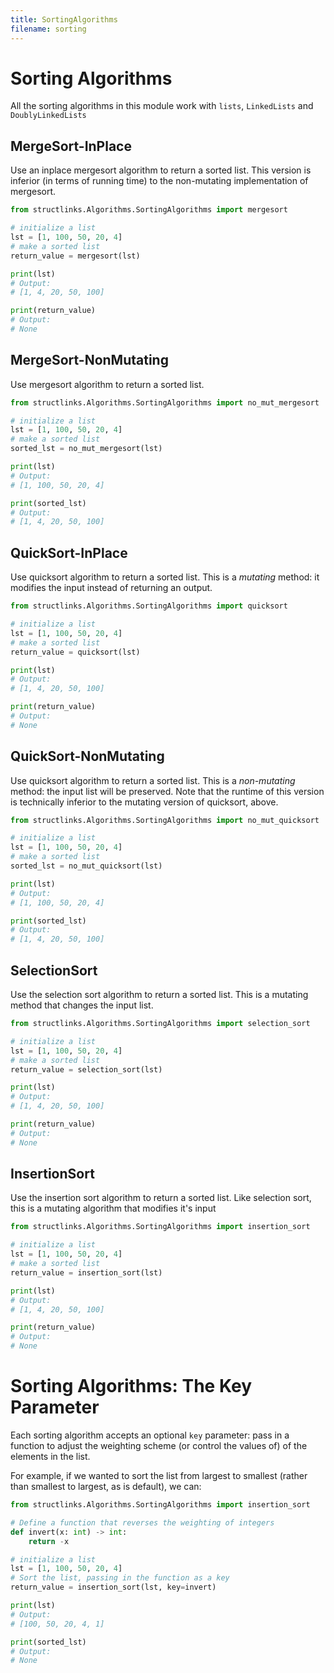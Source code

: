 ```yaml
---
title: SortingAlgorithms
filename: sorting
--- 
```


# Sorting Algorithms

All the sorting algorithms in this module work with `lists`, `LinkedLists` and `DoublyLinkedLists`

## MergeSort-InPlace

Use an inplace mergesort algorithm to return a sorted list.
This version is inferior (in terms of running time) to the non-mutating implementation of mergesort.

```python
from structlinks.Algorithms.SortingAlgorithms import mergesort

# initialize a list
lst = [1, 100, 50, 20, 4]
# make a sorted list
return_value = mergesort(lst)

print(lst)
# Output:
# [1, 4, 20, 50, 100]

print(return_value)
# Output:
# None
```

## MergeSort-NonMutating

Use mergesort algorithm to return a sorted list.

```python
from structlinks.Algorithms.SortingAlgorithms import no_mut_mergesort

# initialize a list
lst = [1, 100, 50, 20, 4]
# make a sorted list
sorted_lst = no_mut_mergesort(lst)

print(lst)
# Output:
# [1, 100, 50, 20, 4]

print(sorted_lst)
# Output:
# [1, 4, 20, 50, 100]
```

## QuickSort-InPlace

Use quicksort algorithm to return a sorted list. This is a _mutating_ method: it modifies the input instead of returning an output.

```python
from structlinks.Algorithms.SortingAlgorithms import quicksort

# initialize a list
lst = [1, 100, 50, 20, 4]
# make a sorted list
return_value = quicksort(lst)

print(lst)
# Output:
# [1, 4, 20, 50, 100]

print(return_value)
# Output:
# None
```

## QuickSort-NonMutating

Use quicksort algorithm to return a sorted list. This is a _non-mutating_ method: the input list will be preserved.
Note that the runtime of this version is technically inferior to the mutating version of quicksort, above.

```python
from structlinks.Algorithms.SortingAlgorithms import no_mut_quicksort

# initialize a list
lst = [1, 100, 50, 20, 4]
# make a sorted list
sorted_lst = no_mut_quicksort(lst)

print(lst)
# Output:
# [1, 100, 50, 20, 4]

print(sorted_lst)
# Output:
# [1, 4, 20, 50, 100]
```

## SelectionSort

Use the selection sort algorithm to return a sorted list. This is a mutating method that changes the input list.

```python
from structlinks.Algorithms.SortingAlgorithms import selection_sort

# initialize a list
lst = [1, 100, 50, 20, 4]
# make a sorted list
return_value = selection_sort(lst)

print(lst)
# Output:
# [1, 4, 20, 50, 100]

print(return_value)
# Output:
# None
```

## InsertionSort

Use the insertion sort algorithm to return a sorted list. Like selection sort, this is a mutating algorithm that modifies it's input

```python
from structlinks.Algorithms.SortingAlgorithms import insertion_sort

# initialize a list
lst = [1, 100, 50, 20, 4]
# make a sorted list
return_value = insertion_sort(lst)

print(lst)
# Output:
# [1, 4, 20, 50, 100]

print(return_value)
# Output:
# None
```

# Sorting Algorithms: The Key Parameter

Each sorting algorithm accepts an optional `key` parameter: pass in a function to adjust the weighting scheme (or control the values of) of the elements in the list.

For example, if we wanted to sort the list from largest to smallest (rather than smallest to largest, as is default), we can:

```python
from structlinks.Algorithms.SortingAlgorithms import insertion_sort

# Define a function that reverses the weighting of integers
def invert(x: int) -> int:
    return -x

# initialize a list
lst = [1, 100, 50, 20, 4]
# Sort the list, passing in the function as a key
return_value = insertion_sort(lst, key=invert)

print(lst)
# Output:
# [100, 50, 20, 4, 1]

print(sorted_lst)
# Output:
# None
```
